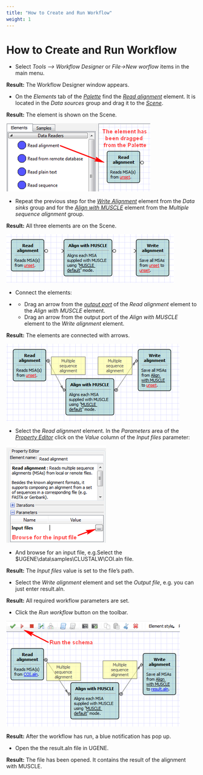 ```yaml
---
title: "How to Create and Run Workflow"
weight: 1
---
```



# How to Create and Run Workflow

*   Select _Tools –> Workflow Designer_ or _File->New worflow_ items in the main menu.

**Result:** The Workflow Designer window appears.

*   On the _Elements_ tab of the [_Palette_](workflow-designer-window-components.md) find the [_Read alignment_](read-alignment-element.md) element. It is located in the _Data sources_ group and drag it to the [_Scene_](workflow-designer-window-components.md).

**Result:** The element is shown on the Scene.

![](/images/1474815/1835015.png)

*   Repeat the previous step for the [_Write Alignment_](write-alignment-element.md) element from the _Data sinks_ group and for the [_Align with MUSCLE_](align-with-muscle-element.md) element from the _Multiple sequence alignment_ group.

**Result:** All three elements are on the Scene.

![](/images/1474815/1835016.png)

*   Connect the elements:

*   *   Drag an arrow from the [_output port_](workflow-elements-and-connections.md) of the _Read alignment_ element to the _Align with MUSCLE_ element.
    *   Drag an arrow from the output port of the _Align with MUSCLE_ element to the _Write alignment_ element.

**Result:** The elements are connected with arrows.

![](/images/1474815/1835017.png)

*   Select the _Read alignment_ element. In the _Parameters_ area of the [_Property Editor_](workflow-designer-window-components.md) click on the _Value_ column of the _Input files_ parameter:

![](/images/1474815/1835018.png)

*   And browse for an input file, e.g.Select the $UGENE\\data\\samples\\CLUSTALW\\COI.aln file.

**Result:** The _Input files_ value is set to the file’s path.

*   Select the _Write alignment_ element and set the _Output file_, e.g. you can just enter result.aln.

**Result:** All required workflow parameters are set.

*   Click the _Run workflow_ button on the toolbar.

![](/images/1474815/1835019.png)

**Result:** After the workflow has run, a blue notification has pop up.

*   Open the the result.aln file in UGENE.

**Result:** The file has been opened. It contains the result of the alignment with MUSCLE.
